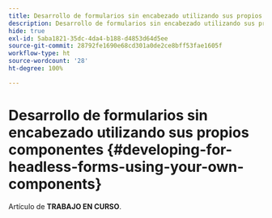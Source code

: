 ```yaml
---
title: Desarrollo de formularios sin encabezado utilizando sus propios componentes
description: Desarrollo de formularios sin encabezado utilizando sus propios componentes
hide: true
exl-id: 5aba1821-35dc-4da4-b188-d4853d64d5ee
source-git-commit: 28792fe1690e68cd301a0de2ce8bff53fae1605f
workflow-type: ht
source-wordcount: '28'
ht-degree: 100%

---
```


# Desarrollo de formularios sin encabezado utilizando sus propios componentes {#developing-for-headless-forms-using-your-own-components}

<span class="preview"> Artículo de **TRABAJO EN CURSO**.</span>
